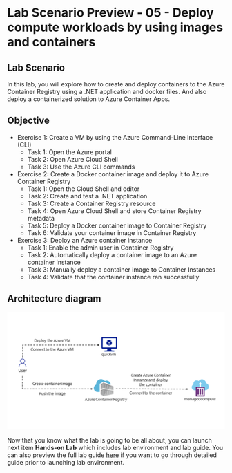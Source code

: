 # Lab Scenario Preview - 05 - Deploy compute workloads by using images and containers

## Lab Scenario
In this lab, you will explore how to create and deploy containers to the Azure Container Registry using a .NET application and docker files. And also deploy a containerized solution to Azure Container Apps.

## Objective
+ Exercise 1: Create a VM by using the Azure Command-Line Interface (CLI)
    + Task 1: Open the Azure portal
    + Task 2: Open Azure Cloud Shell
    + Task 3: Use the Azure CLI commands
+ Exercise 2: Create a Docker container image and deploy it to Azure Container Registry
    + Task 1: Open the Cloud Shell and editor
    + Task 2: Create and test a .NET application
    + Task 3: Create a Container Registry resource
    + Task 4: Open Azure Cloud Shell and store Container Registry metadata
    + Task 5: Deploy a Docker container image to Container Registry
    + Task 6: Validate your container image in Container Registry
+ Exercise 3: Deploy an Azure container instance
    + Task 1: Enable the admin user in Container Registry
    + Task 2: Automatically deploy a container image to an Azure container instance
    + Task 3: Manually deploy a container image to Container Instances
    + Task 4: Validate that the container instance ran successfully

## Architecture diagram

![Architecture diagram depicting the deployment of compute workloads by using images and containers](../media/Lab05-Diagram.png)

Now that you know what the lab is going to be all about, you can launch next item **Hands-on Lab** which includes lab environment and lab guide. You can also preview the full lab guide [here](https://experience.cloudlabs.ai/#/labguidepreview/66a3256e-9e7a-4df1-9df7-758b305566d4) if you want to go through detailed guide prior to launching lab environment.